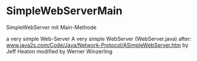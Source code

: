 # SimpleWebServerMain
SimpleWebServer mit Main-Methode

a very simple Web-Server
A very simple WebServer (WebServer.java) after:
www.java2s.com/Code/Java/Network-Protocol/ASimpleWebServer.htm by Jeff Heaton
modified by Werner Winzerling

